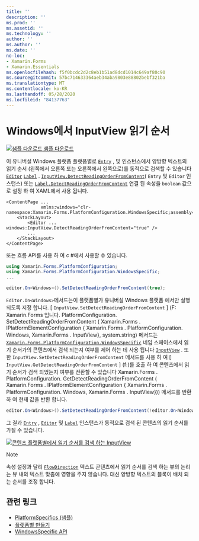```yaml
---
title: ''
description: ''
ms.prod: ''
ms.assetid: ''
ms.technology: ''
author: ''
ms.author: ''
ms.date: ''
no-loc:
- Xamarin.Forms
- Xamarin.Essentials
ms.openlocfilehash: f5f0bcdc2d2c8eb1b51ad8dcd1014c649af80c90
ms.sourcegitcommit: 57bc714633364aeb34aba9803e88802bebf321ba
ms.translationtype: MT
ms.contentlocale: ko-KR
ms.lasthandoff: 05/28/2020
ms.locfileid: "84137763"
---
```

# <a name="inputview-reading-order-on-windows"></a>Windows에서 InputView 읽기 순서

[![샘플 다운로드](~/media/shared/download.png) 샘플 다운로드](https://docs.microsoft.com/samples/xamarin/xamarin-forms-samples/userinterface-platformspecifics)

이 유니버설 Windows 플랫폼 플랫폼별로 [`Entry`](xref:Xamarin.Forms.Entry) , 및 인스턴스에서 양방향 텍스트의 읽기 순서 (왼쪽에서 오른쪽 또는 오른쪽에서 왼쪽으로)를 동적으로 검색할 수 있습니다 [`Editor`](xref:Xamarin.Forms.Editor) [`Label`](xref:Xamarin.Forms.Label) . [`InputView.DetectReadingOrderFromContent`](xref:Xamarin.Forms.PlatformConfiguration.WindowsSpecific.InputView.DetectReadingOrderFromContentProperty)( `Entry` 및 `Editor` 인스턴스) 또는 [`Label.DetectReadingOrderFromContent`](xref:Xamarin.Forms.PlatformConfiguration.WindowsSpecific.Label.DetectReadingOrderFromContentProperty) 연결 된 속성을 `boolean` 값으로 설정 하 여 XAML에서 사용 됩니다.

```xaml
<ContentPage ...
             xmlns:windows="clr-namespace:Xamarin.Forms.PlatformConfiguration.WindowsSpecific;assembly=Xamarin.Forms.Core">
    <StackLayout>
        <Editor ... windows:InputView.DetectReadingOrderFromContent="true" />
        ...
    </StackLayout>
</ContentPage>
```

또는 흐름 API를 사용 하 여 c #에서 사용할 수 있습니다.

```csharp
using Xamarin.Forms.PlatformConfiguration;
using Xamarin.Forms.PlatformConfiguration.WindowsSpecific;
...

editor.On<Windows>().SetDetectReadingOrderFromContent(true);
```

`Editor.On<Windows>`메서드는이 플랫폼별가 유니버설 Windows 플랫폼 에서만 실행 되도록 지정 합니다. [ `InputView.SetDetectReadingOrderFromContent` ] (F: Xamarin.Forms 입니다. PlatformConfiguration. SetDetectReadingOrderFromContent ( Xamarin.Forms . IPlatformElementConfiguration { Xamarin.Forms . PlatformConfiguration. Windows, Xamarin.Forms . InputView}, system.string) 메서드는 [`Xamarin.Forms.PlatformConfiguration.WindowsSpecific`](xref:Xamarin.Forms.PlatformConfiguration.WindowsSpecific) 네임 스페이스에서 읽기 순서가의 콘텐츠에서 검색 되는지 여부를 제어 하는 데 사용 됩니다 [`InputView`](xref:Xamarin.Forms.InputView) . 또한 `InputView.SetDetectReadingOrderFromContent` 메서드를 사용 하 여 [ `InputView.GetDetectReadingOrderFromContent` ] (f:)를 호출 하 여 콘텐츠에서 읽기 순서가 검색 되었는지 여부를 전환할 수 있습니다 Xamarin.Forms . PlatformConfiguration. GetDetectReadingOrderFromContent ( Xamarin.Forms . IPlatformElementConfiguration { Xamarin.Forms . PlatformConfiguration. Windows, Xamarin.Forms . InputView})) 메서드를 반환 하 여 현재 값을 반환 합니다.

```csharp
editor.On<Windows>().SetDetectReadingOrderFromContent(!editor.On<Windows>().GetDetectReadingOrderFromContent());
```

그 결과 [`Entry`](xref:Xamarin.Forms.Entry) , [`Editor`](xref:Xamarin.Forms.Editor) 및 [`Label`](xref:Xamarin.Forms.Label) 인스턴스가 동적으로 검색 된 콘텐츠의 읽기 순서를 가질 수 있습니다.

[![콘텐츠 플랫폼별에서 읽기 순서를 검색 하는 InputView](inputview-reading-order-images/editor-readingorder.png "콘텐츠 플랫폼별에서 읽기 순서를 검색 하는 InputView")](inputview-reading-order-images/editor-readingorder-large.png#lightbox "콘텐츠 플랫폼별에서 읽기 순서를 검색 하는 InputView")

> [!NOTE]
> 속성 설정과 달리 [`FlowDirection`](xref:Xamarin.Forms.VisualElement.FlowDirection) 텍스트 콘텐츠에서 읽기 순서를 검색 하는 뷰의 논리는 뷰 내의 텍스트 맞춤에 영향을 주지 않습니다. 대신 양방향 텍스트의 블록이 배치 되는 순서를 조정 합니다.

## <a name="related-links"></a>관련 링크

- [PlatformSpecifics (샘플)](https://docs.microsoft.com/samples/xamarin/xamarin-forms-samples/userinterface-platformspecifics)
- [플랫폼별 만들기](~/xamarin-forms/platform/platform-specifics/index.md#creating-platform-specifics)
- [WindowsSpecific API](xref:Xamarin.Forms.PlatformConfiguration.WindowsSpecific)

